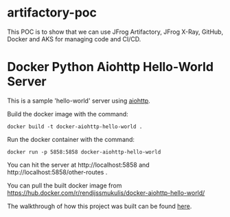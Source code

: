 # artifactory-poc
This POC is to show that we can use JFrog Artifactory, JFrog X-Ray, GitHub, Docker and AKS for managing code and CI/CD.
 
# Docker Python Aiohttp Hello-World Server

This is a sample 'hello-world' server using [aiohttp](aiohttp.readthedocs.io).

Build the docker image with the command:

```
docker build -t docker-aiohttp-hello-world .
```

Run the docker container with the command:

```
docker run -p 5858:5858 docker-aiohttp-hello-world
```

You can hit the server at http://localhost:5858 and http://localhost:5858/other-routes .  

You can pull the built docker image from https://hub.docker.com/r/rendijssmukulis/docker-aiohttp-hello-world/

The walkthrough of how this project was built can be found [here](http://codevoid.io/building-a-hello-world-docker-image-for-a-python-service.html).

